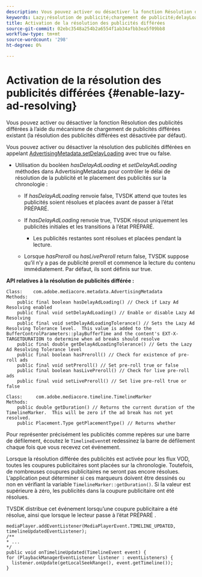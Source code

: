 ```yaml
---
description: Vous pouvez activer ou désactiver la fonction Résolution des publicités différées à l’aide du mécanisme de chargement de publicités différées existant (la résolution des publicités différées est désactivée par défaut).
keywords: Lazy;résolution de publicité;chargement de publicité;delayLoading
title: Activation de la résolution des publicités différées
source-git-commit: 02ebc3548a254b2a6554f1ab34afbb3ea5f09bb8
workflow-type: tm+mt
source-wordcount: '298'
ht-degree: 0%

---
```


# Activation de la résolution des publicités différées {#enable-lazy-ad-resolving}

Vous pouvez activer ou désactiver la fonction Résolution des publicités différées à l’aide du mécanisme de chargement de publicités différées existant (la résolution des publicités différées est désactivée par défaut).

Vous pouvez activer ou désactiver la résolution des publicités différées en appelant [AdvertisingMetadata.setDelayLoading](https://help.adobe.com/en_US/primetime/api/psdk/javadoc_2.4/com/adobe/mediacore/metadata/AdvertisingMetadata.html#setDelayAdLoading-boolean-) avec true ou false.

* Utilisation du booléen *hasDelayAdLoading* et *setDelayAdLoading* méthodes dans AdvertisingMetadata pour contrôler le délai de résolution de la publicité et le placement des publicités sur la chronologie :

   * If *hasDelayAdLoading* renvoie false, TVSDK attend que toutes les publicités soient résolues et placées avant de passer à l’état PRÉPARÉ.
   * If *hasDelayAdLoading* renvoie true, TVSDK résout uniquement les publicités initiales et les transitions à l’état PRÉPARÉ.

      * Les publicités restantes sont résolues et placées pendant la lecture.

   * Lorsque *hasPreroll* ou *hasLivePreroll* return false, TVSDK suppose qu’il n’y a pas de publicité preroll et commence la lecture du contenu immédiatement. Par défaut, ils sont définis sur true.

**API relatives à la résolution de publicités différée :**

```
Class:    com.adobe.mediacore.metadata.AdvertisingMetadata 
Methods: 
    public final boolean hasDelayAdLoading() // Check if Lazy Ad Resolving enabled 
    public final void setDelayAdLoading() // Enable or disable Lazy Ad Resolving 
    public final void setDelayAdLoadingTolerance() // Sets the Lazy Ad Resolving Tolerance level.  This value is added to the BufferControlParameters::playBufferTime and the content's EXT-X-TARGETDURATION to determine when ad breaks should resolve 
    public final double getDelayAdLoadingTolerance() // Gets the Lazy Ad Resolving Tolerance level 
    public final boolean hasPreroll() // Check for existence of pre-roll ads 
    public final void setPreroll() // Set pre-roll true or false 
    public final boolean hasLivePreroll() // Check for live pre-roll ads 
    public final void setLivePreroll() // Set live pre-roll true or false

Class:     com.adobe.mediacore.timeline.TimelineMarker 
Methods: 
    public double getDuration() // Returns the current duration of the TimelineMarker.  This will be zero if the ad break has not yet resolved. 
    public Placement.Type getPlacementType() // Returns whether
```

Pour représenter précisément les publicités comme repères sur une barre de défilement, écoutez le `TimelineEvent`et redessinez la barre de défilement chaque fois que vous recevez cet événement.

Lorsque la résolution différée des publicités est activée pour les flux VOD, toutes les coupures publicitaires sont placées sur la chronologie. Toutefois, de nombreuses coupures publicitaires ne seront pas encore résolues. L’application peut déterminer si ces marqueurs doivent être dessinés ou non en vérifiant la variable `TimelineMarker::getDuration()`. Si la valeur est supérieure à zéro, les publicités dans la coupure publicitaire ont été résolues.

TVSDK distribue cet événement lorsqu’une coupure publicitaire a été résolue, ainsi que lorsque le lecteur passe à l’état PRÉPARÉ .

```
mediaPlayer.addEventListener(MediaPlayerEvent.TIMELINE_UPDATED, timelineUpdatedEventListener); 
/** 
* ... 
*/ 
public void onTimelineUpdated(TimelineEvent event) { 
for (PlaybackManagerEventListener listener : eventListeners) { 
  listener.onUpdate(getLocalSeekRange(), event.getTimeline()); 
}
```
